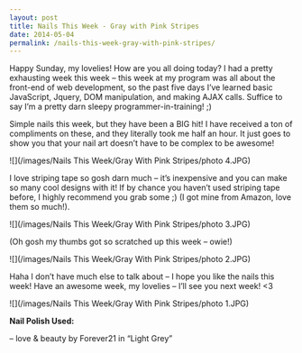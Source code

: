 ```yaml
---
layout: post
title: Nails This Week - Gray with Pink Stripes
date: 2014-05-04
permalink: /nails-this-week-gray-with-pink-stripes/
---
```


Happy Sunday, my lovelies! How are you all doing today? I had a pretty exhausting week this week – this week at my program was all about the front-end of web development, so the past five days I’ve learned basic JavaScript, Jquery, DOM manipulation, and making AJAX calls. Suffice to say I’m a pretty darn sleepy programmer-in-training! ;)

Simple nails this week, but they have been a BIG hit! I have received a ton of compliments on these, and they literally took me half an hour. It just goes to show you that your nail art doesn’t have to be complex to be awesome!

![](/images/Nails This Week/Gray With Pink Stripes/photo 4.JPG)

I love striping tape so gosh darn much – it’s inexpensive and you can make so many cool designs with it! If by chance you haven’t used striping tape before, I highly recommend you grab some ;) (I got mine from Amazon, love them so much!).

![](/images/Nails This Week/Gray With Pink Stripes/photo 3.JPG)

(Oh gosh my thumbs got so scratched up this week – owie!)

![](/images/Nails This Week/Gray With Pink Stripes/photo 2.JPG)

Haha I don’t have much else to talk about – I hope you like the nails this week! Have an awesome week, my lovelies – I’ll see you next week! <3

![](/images/Nails This Week/Gray With Pink Stripes/photo 1.JPG)

**Nail Polish Used:**

– love & beauty by Forever21 in “Light Grey”